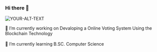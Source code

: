 ### Hi there 👋

<picture>
 <source media="(prefers-color-scheme: dark)" srcset=""C:\Users\sayan\OneDrive\Desktop\Sol\Blockchain.avif"">
 <source media="(prefers-color-scheme: light)" srcset=""C:\Users\sayan\OneDrive\Desktop\Sol\Blockchain.avif"">
 <img alt="YOUR-ALT-TEXT" src="C:\Users\sayan\OneDrive\Desktop\Sol\Blockchain.avif">
</picture> <br>


 🔭 I’m currently working on Devaloping a Online Voting System Using the Blockchain Technology  <br> <br>
 🌱 I’m currently learning B.SC. Computer Science  <br> <br>
<!--
- 👯 I’m looking to collaborate on ...
- 🤔 I’m looking for help with ...
- 💬 Ask me about ...
- 📫 How to reach me: ...
- 😄 Pronouns: ...
- ⚡ Fun fact: ...
-->
